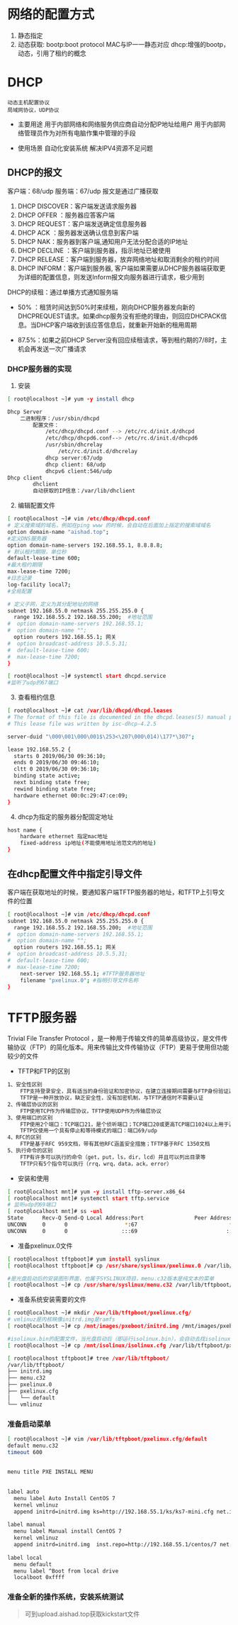 # 网络的配置方式
1. 静态指定
2. 动态获取: bootp:boot protocol MAC与IP一一静态对应
	dhcp:增强的bootp，动态，引用了租约的概念

# DHCP
	动态主机配置协议
	局域网协议，UDP协议


- 主要用途
	用于内部网络和网络服务供应商自动分配IP地址给用户
	用于内部网络管理员作为对所有电脑作集中管理的手段

- 使用场景
	自动化安装系统
	解决IPV4资源不足问题

## DHCP的报文
客户端：68/udp
服务端：67/udp
报文是通过广播获取

1. DHCP DISCOVER：客户端发送请求服务器
2. DHCP OFFER ：服务器应答客户端
3. DHCP REQUEST：客户端发送确定信息服务器
4. DHCP ACK ：服务器发送确认信息到客户端
5. DHCP NAK：服务器到客户端,通知用户无法分配合适的IP地址
6. DHCP DECLINE ：客户端到服务器，指示地址已被使用
7. DHCP RELEASE：客户端到服务器，放弃网络地址和取消剩余的租约时间
8. DHCP INFORM：客户端到服务器, 客户端如果需要从DHCP服务器端获取更为详细的配置信息，则发送Inform报文向服务器进行请求，极少用到

DHCP的续租：通过单播方式通知服务端

- 50% ：租赁时间达到50%时来续租，刚向DHCP服务器发向新的DHCPREQUEST请求。如果dhcp服务没有拒绝的理由，则回应DHCPACK信息。当DHCP客户端收到该应答信息后，就重新开始新的租用周期

- 87.5%：如果之前DHCP Server没有回应续租请求，等到租约期的7/8时，主机会再发送一次广播请求

### DHCP服务器的实现

1. 安装
```bash
[ root@localhost ~]# yum -y install dhcp

Dhcp Server
	二进制程序：/usr/sbin/dhcpd
		配置文件：
			/etc/dhcp/dhcpd.conf --> /etc/rc.d/init.d/dhcpd
			/etc/dhcp/dhcpd6.conf--> /etc/rc.d/init.d/dhcpd6
			/usr/sbin/dhcrelay
				/etc/rc.d/init.d/dhcrelay
			dhcp server:67/udp
			dhcp client: 68/udp
			dhcpv6 client:546/udp
Dhcp client
		dhclient
		自动获取的IP信息：/var/lib/dhclient
```

2. 编辑配置文件
```bash
[ root@localhost ~]# vim /etc/dhcp/dhcpd.conf
# 定义搜索域的域名，例如在ping www 的时候，会自动在后面加上指定的搜索域域名
option domain-name "aishad.top";
#定义DNS服务器
option domain-name-servers 192.168.55.1, 8.8.8.8;
# 默认租约期限，单位秒
default-lease-time 600;
#最大租约期限
max-lease-time 7200;
#日志记录
log-facility local7;
#全局配置

# 定义子网，定义为其分配地址的网络
subnet 192.168.55.0 netmask 255.255.255.0 {
  range 192.168.55.2 192.168.55.200;  #地址范围
#  option domain-name-servers 192.168.55.1;
#  option domain-name "";
  option routers 192.168.55.1; 网关
#  option broadcast-address 10.5.5.31;
#  default-lease-time 600;
#  max-lease-time 7200;
}

[ root@localhost ~]# systemctl start dhcpd.service
#监听了udp的67端口
```

3. 查看租约信息
```bash
[ root@localhost ~]# cat /var/lib/dhcpd/dhcpd.leases
# The format of this file is documented in the dhcpd.leases(5) manual page.
# This lease file was written by isc-dhcp-4.2.5

server-duid "\000\001\000\001$\253<\207\000\014)\177*\307";

lease 192.168.55.2 {
  starts 0 2019/06/30 09:36:10;
  ends 0 2019/06/30 09:46:10;
  cltt 0 2019/06/30 09:36:10;
  binding state active;
  next binding state free;
  rewind binding state free;
  hardware ethernet 00:0c:29:47:ce:09;
}

```

4. dhcp为指定的服务器分配固定地址
```bash
host name {
	hardware ethernet 指定mac地址
	fixed-address ip地址(不能使用地址池范文内的地址)
}
```
## 在dhcp配置文件中指定引导文件
客户端在获取地址的时候，要通知客户端TFTP服务器的地址，和TFTP上引导文件的位置
```bash
[ root@localhost ~]# vim /etc/dhcp/dhcpd.conf
subnet 192.168.55.0 netmask 255.255.255.0 {
  range 192.168.55.2 192.168.55.200;  #地址范围
#  option domain-name-servers 192.168.55.1;
#  option domain-name "";
  option routers 192.168.55.1; 网关
#  option broadcast-address 10.5.5.31;
#  default-lease-time 600;
#  max-lease-time 7200;
	next-server 192.168.55.1; #TFTP服务器地址
	filename "pxelinux.0"; #指明引导文件名称
}
```

# TFTP服务器
Trivial File Transfer Protocol ，是一种用于传输文件的简单高级协议，是文件传输协议（FTP）的简化版本。用来传输比文件传输协议（FTP）更易于使用但功能较少的文件

- TFTP和FTP的区别
```bash
1、安全性区别
	FTP支持登录安全，具有适当的身份验证和加密协议，在建立连接期间需要与FTP身份验证通信
	TFTP是一种开放协议，缺乏安全性，没有加密机制，与TFTP通信时不需要认证
2、传输层协议的区别
	FTP使用TCP作为传输层协议，TFTP使用UDP作为传输层协议
3、使用端口的区别
	FTP使用2个端口：TCP端口21，是个侦听端口；TCP端口20或更高TCP端口1024以上用于源连接
	TFTP仅使用一个具有停止和等待模式的端口：端口69/udp
4、RFC的区别
	FTP是基于RFC 959文档，带有其他RFC涵盖安全措施；TFTP基于RFC 1350文档
5、执行命令的区别
	FTP有许多可以执行的命令（get，put，ls，dir，lcd）并且可以列出目录等
	TFTP只有5个指令可以执行（rrq，wrq，data，ack，error）
```

- 安装和使用
```bash
[ root@localhost mnt]# yum -y install tftp-server.x86_64
[ root@localhost mnt]# systemctl start tftp.service 
# 监听udp的69端口
[ root@localhost mnt]# ss -unl
State      Recv-Q Send-Q Local Address:Port                Peer Address:Port              
UNCONN     0      0                  *:67                             *:*                  
UNCONN     0      0                 :::69                            :::*    
```

- 准备pxelinux.0文件
```bash
[ root@localhost tftpboot]# yum install syslinux
[ root@localhost tftpboot]# cp /usr/share/syslinux/pxelinux.0 /var/lib/tftpboot/pxelinux.0

#是光盘启动后的安装图形界面，也属于SYSLINUX项目，menu.c32版本是纯文本的菜单
[ root@localhost ~]# cp /usr/share/syslinux/menu.c32 /var/lib/tftpboot/
```

- 准备系统安装需要的文件
```bash
[ root@localhost ~]# mkdir /var/lib/tftpboot/pxelinux.cfg/
# vmlinuz是内核映像initrd.img是ramfs
[ root@localhost ~]# cp /mnt/images/pxeboot/initrd.img /mnt/images/pxeboot/vmlinuz /var/lib/tftpboot/

#isolinux.bin的配置文件，当光盘启动后（即运行isolinux.bin），会自动去找isolinux.cfg文件
[ root@localhost ~]# cp /mnt/isolinux/isolinux.cfg /var/lib/tftpboot/pxelinux.cfg/default

[ root@localhost tftpboot]# tree /var/lib/tftpboot/
/var/lib/tftpboot/
├── initrd.img
├── menu.c32
├── pxelinux.0
├── pxelinux.cfg
│   └── default
└── vmlinuz
```

### 准备启动菜单
```bash
[ root@localhost ~]# vim /var/lib/tftpboot/pxelinux.cfg/default
default menu.c32
timeout 600
 
 
menu title PXE INSTALL MENU
 
 
label auto
  menu label Auto Install CentOS 7
  kernel vmlinuz
  append initrd=initrd.img ks=http://192.168.55.1/ks/ks7-mini.cfg net.ifnames=0 biosdevname=0
 
label manual
  menu label Manual install CentOS 7
  kernel vmlinuz
  append initrd=initrd.img  inst.repo=http://192.168.55.1/centos/7 net.ifnames=0 biosdevname=0
 
label local
  menu default
  menu label ^Boot from local drive
  localboot 0xffff
```
### 准备全新的操作系统，安装系统测试
> 可到upload.aishad.top获取kickstart文件